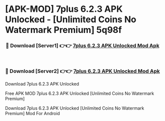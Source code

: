 # [APK-MOD] 7plus 6.2.3 APK Unlocked - [Unlimited Coins No Watermark Premium] 5q98f



<div align="center">
<h3>🔴 Download [Server1] 👉👉 <a href="https://momento.my/?title=7plus_6.2.3_APK_Unlocked">7plus 6.2.3 APK Unlocked Mod Apk</a></h3><br>

<h3>🔴 Download [Server2] 👉👉 <a href="https://momento.my/?title=7plus_6.2.3_APK_Unlocked">7plus 6.2.3 APK Unlocked Mod Apk</a></h3>
</div>



Download 7plus 6.2.3 APK Unlocked 

Free APK MOD 7plus 6.2.3 APK Unlocked [Unlimited Coins No Watermark Premium]

Download 7plus 6.2.3 APK Unlocked [Unlimited Coins No Watermark Premium] Mod For Android
